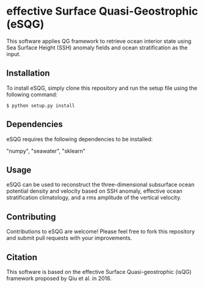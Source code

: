 effective Surface Quasi-Geostrophic (eSQG)
================================================

This software applies QG framework to retrieve ocean interior state using Sea Surface Height (SSH) anomaly fields and ocean stratification as the input.

Installation
-------------

To install eSQG, simply clone this repository and run the setup file using the following command:
    
    $ python setup.py install

Dependencies
-------------

eSQG requires the following dependencies to be installed:

"numpy", "seawater", "sklearn"

Usage
-------------

eSQG can be used to reconstruct the three-dimensional subsurface ocean potential density and velocity based on SSH anomaly, effective ocean stratification climatology, and a rms amplitude of the vertical velocity.

Contributing
-------------

Contributions to eSQG are welcome! Please feel free to fork this repository and submit pull requests with your improvements.

Citation
-------------

This software is based on the effective Surface Quasi-geostrophic (isQG) framework proposed by Qiu et al. in 2016. 
